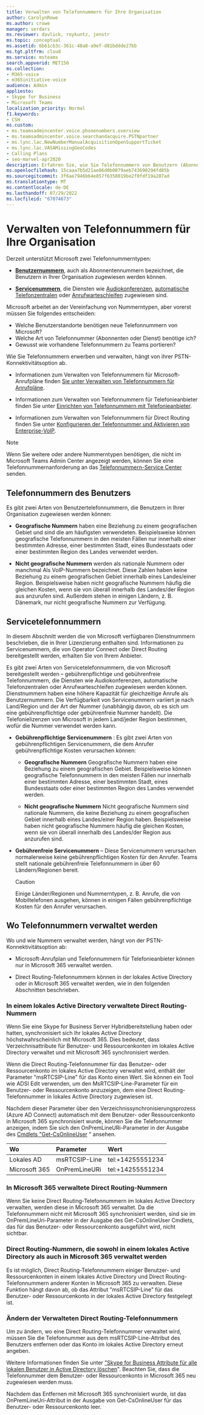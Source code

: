 ```yaml
---
title: Verwalten von Telefonnummern für Ihre Organisation
author: CarolynRowe
ms.author: crowe
manager: serdars
ms.reviewer: davlick, roykuntz, jenstr
ms.topic: conceptual
ms.assetid: 6b61cb3c-361c-48a8-a9ef-d81bddde27bb
ms.tgt.pltfrm: cloud
ms.service: msteams
search.appverid: MET150
ms.collection:
- M365-voice
- m365initiative-voice
audience: Admin
appliesto:
- Skype for Business
- Microsoft Teams
localization_priority: Normal
f1.keywords:
- CSH
ms.custom:
- ms.teamsadmincenter.voice.phonenumbers.overview
- ms.teamsadmincenter.voice.searchandacquire.PSTNpartner
- ms.lync.lac.NewNumberManualAcquisitionOpenSupportTicket
- ms.lync.lac.VASAMissingGeoCodes
- Calling Plans
- seo-marvel-apr2020
description: Erfahren Sie, wie Sie Telefonnummern von Benutzern (Abonnenten) und Diensten (gebührenpflichtige und gebührenfreie Telefonnummern) für Microsoft Teams für Ihre Organisation erhalten und verwalten.
ms.openlocfilehash: 15caaa7b5d21ae86d0b0079aeb743690294fd85b
ms.sourcegitcommit: 3f6ae7946b64e857f6358019be2f0fdf19a207ad
ms.translationtype: MT
ms.contentlocale: de-DE
ms.lasthandoff: 07/29/2022
ms.locfileid: "67074673"
---
```

# <a name="manage-telephone-numbers-for-your-organization"></a>Verwalten von Telefonnummern für Ihre Organisation

Derzeit unterstützt Microsoft zwei Telefonnummerntypen: 

- [**Benutzernummern**](#user-telephone-numbers), auch als Abonnentennummern bezeichnet, die Benutzern in Ihrer Organisation zugewiesen werden können.

- [**Servicenummern**](#service-telephone-numbers), die Diensten wie [Audiokonferenzen](deploy-audio-conferencing-teams-landing-page.md), [automatische Telefonzentralen](plan-auto-attendant-call-queue.md) oder [Anrufwarteschleifen](plan-auto-attendant-call-queue.md) zugewiesen sind.

Microsoft arbeitet an der Vereinfachung von Nummerntypen, aber vorerst müssen Sie folgendes entscheiden:

- Welche Benutzerstandorte benötigen neue Telefonnummern von Microsoft?
- Welche Art von Telefonnummer (Abonnenten oder Dienst) benötige ich?
- Gewusst wie vorhandene Telefonnummern zu Teams portieren?

Wie Sie Telefonnummern erwerben und verwalten, hängt von ihrer PSTN-Konnektivitätsoption ab.

- Informationen zum Verwalten von Telefonnummern für Microsoft-Anrufpläne finden [Sie unter Verwalten von Telefonnummern für Anrufpläne](manage-phone-numbers-for-your-organization/manage-phone-numbers-for-your-organization.md).

- Informationen zum Verwalten von Telefonnummern für Telefonieanbieter finden Sie unter [Einrichten von Telefonnummern mit Telefonieanbieter](operator-connect-configure.md#set-up-phone-numbers).

- Informationen zum Verwalten von Telefonnummern für Direct Routing finden Sie unter [Konfigurieren der Telefonnummer und Aktivieren von Enterprise-VoIP](direct-routing-enable-users.md#configure-the-phone-number-and-enable-enterprise-voice).


> [!NOTE]
> Wenn Sie weitere oder andere Nummerntypen benötigen, die nicht im Microsoft Teams Admin Center angezeigt werden, können Sie eine Telefonnummernanforderung an das [Telefonnummern-Service Center](https://pstnsd.powerappsportals.com/) senden.

## <a name="user-telephone-numbers"></a>Telefonnummern des Benutzers

Es gibt zwei Arten von Benutzertelefonnummern, die Benutzern in Ihrer Organisation zugewiesen werden können:  
    
- **Geografische Nummern** haben eine Beziehung zu einem geografischen Gebiet und sind die am häufigsten verwendeten. Beispielsweise können geografische Telefonnummern in den meisten Fällen nur innerhalb einer bestimmten Adresse, einer bestimmten Stadt, eines Bundesstaats oder einer bestimmten Region des Landes verwendet werden.
    
- **Nicht geografische Nummern** werden als nationale Nummern oder manchmal Als VoIP-Nummern bezeichnet. Diese Zahlen haben keine Beziehung zu einem geografischen Gebiet innerhalb eines Landes/einer Region. Beispielsweise haben nicht geografische Nummern häufig die gleichen Kosten, wenn sie von überall innerhalb des Landes/der Region aus anzurufen sind. Außerdem stehen in einigen Ländern, z. B. Dänemark, nur nicht geografische Nummern zur Verfügung.


## <a name="service-telephone-numbers"></a>Servicetelefonnummern  

In diesem Abschnitt werden die von Microsoft verfügbaren Dienstnummern beschrieben, die in Ihrer Lizenzierung enthalten sind. Informationen zu Servicenummern, die von Operator Connect oder Direct Routing bereitgestellt werden, erhalten Sie von Ihrem Anbieter. 

Es gibt zwei Arten von Servicetelefonnummern, die von Microsoft bereitgestellt werden – gebührenpflichtige und gebührenfreie Telefonnummern, die Diensten wie Audiokonferenzen, automatische Telefonzentralen oder Anrufwarteschleifen zugewiesen werden können. Dienstnummern haben eine höhere Kapazität für gleichzeitige Anrufe als Benutzernummern. Die Verfügbarkeit von Servicenummern variiert je nach Land/Region und der Art der Nummer (unabhängig davon, ob es sich um eine gebührenpflichtige oder gebührenfreie Nummer handelt). Die Telefonielizenzen von Microsoft in jedem Land/jeder Region bestimmen, wofür die Nummer verwendet werden kann.
    
 - **Gebührenpflichtige Servicenummern** : Es gibt zwei Arten von gebührenpflichtigen Servicenummern, die dem Anrufer gebührenpflichtige Kosten verursachen können:
    
   - **Geografische Nummern** Geografische Nummern haben eine Beziehung zu einem geografischen Gebiet. Beispielsweise können geografische Telefonnummern in den meisten Fällen nur innerhalb einer bestimmten Adresse, einer bestimmten Stadt, eines Bundesstaats oder einer bestimmten Region des Landes verwendet werden.
        
   - **Nicht geografische Nummern** Nicht geografische Nummern sind nationale Nummern, die keine Beziehung zu einem geografischen Gebiet innerhalb eines Landes/einer Region haben. Beispielsweise haben nicht geografische Nummern häufig die gleichen Kosten, wenn sie von überall innerhalb des Landes/der Region aus anzurufen sind.
   
- **Gebührenfreie Servicenummern** – Diese Servicenummern verursachen normalerweise keine gebührenpflichtigen Kosten für den Anrufer. Teams stellt nationale gebührenfreie Telefonnummern in über 60 Ländern/Regionen bereit.
    
    > [!CAUTION]
    > Einige Länder/Regionen und Nummerntypen, z. B. Anrufe, die von Mobiltelefonen ausgehen, können in einigen Fällen gebührenpflichtige Kosten für den Anrufer verursachen. 

## <a name="where-phone-numbers-are-managed"></a>Wo Telefonnummern verwaltet werden

Wo und wie Nummern verwaltet werden, hängt von der PSTN-Konnektivitätsoption ab:

- Microsoft-Anrufplan und Telefonnummern für Telefonieanbieter können nur in Microsoft 365 verwaltet werden.

- Direct Routing-Telefonnummern können in der lokales Active Directory oder in Microsoft 365 verwaltet werden, wie in den folgenden Abschnitten beschrieben.

### <a name="direct-routing-numbers-managed-in-an-on-premises-active-directory"></a>In einem lokales Active Directory verwaltete Direct Routing-Nummern

Wenn Sie eine Skype for Business Server Hybridbereitstellung haben oder hatten, synchronisiert sich Ihr lokales Active Directory höchstwahrscheinlich mit Microsoft 365. Dies bedeutet, dass Verzeichnisattribute für Benutzer- und Ressourcenkonten im lokales Active Directory verwaltet und mit Microsoft 365 synchronisiert werden.

Wenn die Direct Routing-Telefonnummer für das Benutzer- oder Ressourcenkonto im lokales Active Directory verwaltet wird, enthält der Parameter "msRTCSIP-Line" für das Konto einen Wert. Sie können ein Tool wie ADSI Edit verwenden, um den MsRTCSIP-Line-Parameter für ein Benutzer- oder Ressourcenkonto anzuzeigen, dem eine Direct Routing-Telefonnummer in lokales Active Directory zugewiesen ist.   

Nachdem dieser Parameter über den Verzeichnissynchronisierungsprozess (Azure AD Connect) automatisch mit dem Benutzer- oder Ressourcenkonto in Microsoft 365 synchronisiert wurde, können Sie die Telefonnummer anzeigen, indem Sie sich den OnPremLineURi-Parameter in der Ausgabe des [Cmdlets "Get-CsOnlineUser](/powershell/module/skype/get-csonlineuser) " ansehen.

| Wo | Parameter | Wert |
| :------------| :-------| :---------|
| Lokales AD | msRTCSIP-Line | tel:+14255551234 |
| Microsoft 365 | OnPremLineURi | tel:+14255551234 |

### <a name="direct-routing-numbers-managed-in-microsoft-365"></a>In Microsoft 365 verwaltete Direct Routing-Nummern

Wenn Sie keine Direct Routing-Telefonnummern im lokales Active Directory verwalten, werden diese in Microsoft 365 verwaltet. Da die Telefonnummern nicht mit Microsoft 365 synchronisiert werden, sind sie im OnPremLineUri-Parameter in der Ausgabe des Get-CsOnlineUser Cmdlets, das für das Benutzer- oder Ressourcenkonto ausgeführt wird, nicht sichtbar.

### <a name="direct-routing-numbers-managed-in-both-an-on-premises-active-directory-and-microsoft-365"></a>Direct Routing-Nummern, die sowohl in einem lokales Active Directory als auch in Microsoft 365 verwaltet werden

Es ist möglich, Direct Routing-Telefonnummern einiger Benutzer- und Ressourcenkonten in einem lokales Active Directory und Direct Routing-Telefonnummern anderer Konten in Microsoft 365 zu verwalten. Diese Funktion hängt davon ab, ob das Attribut "msRTCSIP-Line" für das Benutzer- oder Ressourcenkonto in der lokales Active Directory festgelegt ist.    

### <a name="change-where-direct-routing-phone-numbers-are-managed"></a>Ändern der Verwalteten Direct Routing-Telefonnummern

Um zu ändern, wo eine Direct Routing-Telefonnummer verwaltet wird, müssen Sie die Telefonnummer aus dem msRTCSIP-Line-Attribut des Benutzers entfernen oder das Konto im lokales Active Directory erneut angeben.   

Weitere Informationen finden Sie unter ["Skype for Business Attribute für alle lokalen Benutzer in Active Directory löschen](/skypeforbusiness/hybrid/cloud-consolidation-managing-attributes#method-2---clear-skype-for-business-attributes-for-all-on-premises-users-in-active-directory.md)". Beachten Sie, dass die Telefonnummer dem Benutzer- oder Ressourcenkonto in Microsoft 365 neu zugewiesen werden muss.

Nachdem das Entfernen mit Microsoft 365 synchronisiert wurde, ist das OnPremLineUri-Attribut in der Ausgabe von Get-CsOnlineUser für das Benutzer- oder Ressourcenkonto leer. 

